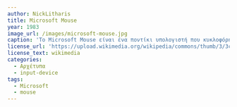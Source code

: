 ```yaml
---
author: NickLitharis
title: Microsoft Mouse
year: 1983
image_url: /images/microsoft-mouse.jpg
caption: 'Το Microsoft Mouse είναι ένα ποντίκι υπολογιστή που κυκλοφόρησε από τη Microsoft το 1983. Είναι το πρώτο ποντίκι που κυκλοφόρησε η εταιρεία με αρχική τιμή 195 δολάρια. Με το παρατσούκλι "ποντίκι με τα πράσινα μάτια", το ποντίκι της Microsoft διέθετε ένα ζευγάρι πράσινων κουμπιών. Επίσης, διέθετε ένα πιο καμπυλωτό σώμα από τα πιο συνηθισμένα σχέδια των ποντικιών εκείνης της εποχής. Όλες οι εκδόσεις του Microsoft Mouse μπορούσαν να χρησιμοποιηθούν με συστήματα συμβατά με IBM και άλλα συστήματα DOS.'
license_url: 'https://upload.wikimedia.org/wikipedia/commons/thumb/3/3c/First_MS-Mouse.jpg/640px-First_MS-Mouse.jpg'
license_text: wikimedia
categories:
  - Αρχέτυπα
  - input-device
tags:
  - Microsoft
  - mouse
---
```

